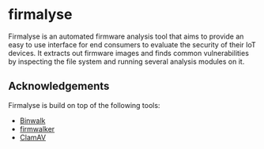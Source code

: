 # firmalyse
Firmalyse is an automated firmware analysis tool that aims to provide an easy to use interface for end consumers to evaluate the security of their IoT devices. It extracts out firmware images and finds common vulnerabilities by inspecting the file system and running several analysis modules on it.

## Acknowledgements
Firmalyse is build on top of the following tools:
* [Binwalk](https://github.com/ReFirmLabs/binwalk)
* [firmwalker](https://github.com/craigz28/firmwalker)
* [ClamAV](https://www.clamav.net/)